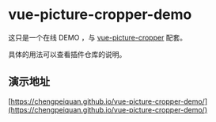 # vue-picture-cropper-demo

这只是一个在线 DEMO ，与 [vue-picture-cropper](https://github.com/chengpeiquan/vue-picture-cropper) 配套。

具体的用法可以查看插件仓库的说明。

## 演示地址

[https://chengpeiquan.github.io/vue-picture-cropper-demo/](https://chengpeiquan.github.io/vue-picture-cropper-demo/)
